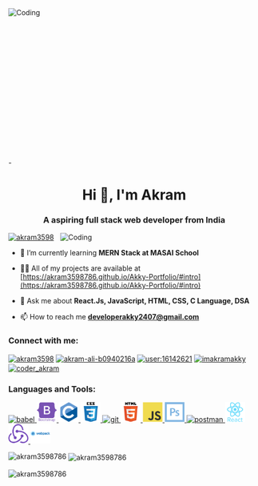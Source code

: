 

<img align="right" width="100%" height="300px" src="https://miro.medium.com/max/1838/0*FGD6BUzzZs1VJLuY.gif" alt="Coding"> 
<h6 width="100%" >-</h5>

<h1 align="center">Hi 👋, I'm Akram</h1>
<h3 align="center">A aspiring full stack web developer from India</h3>
 <img align="right" width="400" src="https://c.tenor.com/2uyENRmiUt0AAAAC/coding.gif" alt="Coding">

<p align="left"> <a href="https://twitter.com/akram3598" target="blank"><img src="https://img.shields.io/twitter/follow/akram3598?logo=twitter&style=for-the-badge" alt="akram3598" /></a> </p>

- 🌱 I’m currently learning **MERN Stack at MASAI School**

- 👨‍💻 All of my projects are available at [https://akram3598786.github.io/Akky-Portfolio/#intro](https://akram3598786.github.io/Akky-Portfolio/#intro)

- 💬 Ask me about **React.Js, JavaScript, HTML, CSS, C Language, DSA**

- 📫 How to reach me **developerakky2407@gmail.com**

<h3 align="left">Connect with me:</h3>
<p align="left">
<a href="https://twitter.com/akram3598" target="blank"><img align="center" src="https://raw.githubusercontent.com/rahuldkjain/github-profile-readme-generator/master/src/images/icons/Social/twitter.svg" alt="akram3598" height="30" width="40" /></a>
<a href="https://linkedin.com/in/akram-ali-b0940216a" target="blank"><img align="center" src="https://raw.githubusercontent.com/rahuldkjain/github-profile-readme-generator/master/src/images/icons/Social/linked-in-alt.svg" alt="akram-ali-b0940216a" height="30" width="40" /></a>
<a href="https://stackoverflow.com/users/user:16142621" target="blank"><img align="center" src="https://raw.githubusercontent.com/rahuldkjain/github-profile-readme-generator/master/src/images/icons/Social/stack-overflow.svg" alt="user:16142621" height="30" width="40" /></a>
<a href="https://instagram.com/imakramakky" target="blank"><img align="center" src="https://raw.githubusercontent.com/rahuldkjain/github-profile-readme-generator/master/src/images/icons/Social/instagram.svg" alt="imakramakky" height="30" width="40" /></a>
<a href="https://www.leetcode.com/coder_akram" target="blank"><img align="center" src="https://raw.githubusercontent.com/rahuldkjain/github-profile-readme-generator/master/src/images/icons/Social/leet-code.svg" alt="coder_akram" height="30" width="40" /></a>
</p>

<h3 align="left">Languages and Tools:</h3>
<p align="left"> <a href="https://babeljs.io/" target="_blank" rel="noreferrer"> <img src="https://www.vectorlogo.zone/logos/babeljs/babeljs-icon.svg" alt="babel" width="40" height="40"/> </a> <a href="https://getbootstrap.com" target="_blank" rel="noreferrer"> <img src="https://raw.githubusercontent.com/devicons/devicon/master/icons/bootstrap/bootstrap-plain-wordmark.svg" alt="bootstrap" width="40" height="40"/> </a> <a href="https://www.cprogramming.com/" target="_blank" rel="noreferrer"> <img src="https://raw.githubusercontent.com/devicons/devicon/master/icons/c/c-original.svg" alt="c" width="40" height="40"/> </a> <a href="https://www.w3schools.com/css/" target="_blank" rel="noreferrer"> <img src="https://raw.githubusercontent.com/devicons/devicon/master/icons/css3/css3-original-wordmark.svg" alt="css3" width="40" height="40"/> </a> <a href="https://git-scm.com/" target="_blank" rel="noreferrer"> <img src="https://www.vectorlogo.zone/logos/git-scm/git-scm-icon.svg" alt="git" width="40" height="40"/> </a> <a href="https://www.w3.org/html/" target="_blank" rel="noreferrer"> <img src="https://raw.githubusercontent.com/devicons/devicon/master/icons/html5/html5-original-wordmark.svg" alt="html5" width="40" height="40"/> </a> <a href="https://developer.mozilla.org/en-US/docs/Web/JavaScript" target="_blank" rel="noreferrer"> <img src="https://raw.githubusercontent.com/devicons/devicon/master/icons/javascript/javascript-original.svg" alt="javascript" width="40" height="40"/> </a> <a href="https://www.photoshop.com/en" target="_blank" rel="noreferrer"> <img src="https://raw.githubusercontent.com/devicons/devicon/master/icons/photoshop/photoshop-line.svg" alt="photoshop" width="40" height="40"/> </a> <a href="https://postman.com" target="_blank" rel="noreferrer"> <img src="https://www.vectorlogo.zone/logos/getpostman/getpostman-icon.svg" alt="postman" width="40" height="40"/> </a> <a href="https://reactjs.org/" target="_blank" rel="noreferrer"> <img src="https://raw.githubusercontent.com/devicons/devicon/master/icons/react/react-original-wordmark.svg" alt="react" width="40" height="40"/> </a> <a href="https://redux.js.org" target="_blank" rel="noreferrer"> <img src="https://raw.githubusercontent.com/devicons/devicon/master/icons/redux/redux-original.svg" alt="redux" width="40" height="40"/> </a> <a href="https://webpack.js.org" target="_blank" rel="noreferrer"> <img src="https://raw.githubusercontent.com/devicons/devicon/d00d0969292a6569d45b06d3f350f463a0107b0d/icons/webpack/webpack-original-wordmark.svg" alt="webpack" width="40" height="40"/> </a> </p>

<p><img align="left" src="https://github-readme-stats.vercel.app/api/top-langs?username=akram3598786&show_icons=true&locale=en&layout=compact" alt="akram3598786" /></p>

<p>&nbsp;<img align="center" src="https://github-readme-stats.vercel.app/api?username=akram3598786&show_icons=true&locale=en" alt="akram3598786" /></p>

<p><img align="center" src="https://github-readme-streak-stats.herokuapp.com/?user=akram3598786&" alt="akram3598786" /></p>
